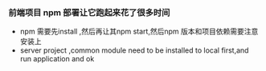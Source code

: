 ### 前端项目 npm 部署让它跑起来花了很多时间
* npm 需要先install ,然后再让其npm start,然后npm 版本和项目依赖需要注意安装上
* server project ,common module need to be installed to local first,and run application and ok
